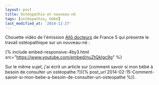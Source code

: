 ```yaml
---
layout: post
title: Ostéopathie et nouveau-né
tags: [ostéopathie, bébé]
last_modified_at: '2014-11-27'
---
```


Chouette vidéo de l'émission [Allô docteurs](http://www.allodocteurs.fr/) de France 5 qui présente le travail ostéopathique sur un nouveau-né :

{% include embed-responsive-4by3.html src="https://www.youtube.com/embed/nuZtQkIgc9g" %}

Sur le même sujet, j'ai écrit un article sur [comment savoir si mon bébé à besoin de consulter un ostéopathe ?]({% post_url 2014-02-15-Comment-savoir-si-mon-bebe-a-besoin-de-consulter-un-osteopathe %}).
